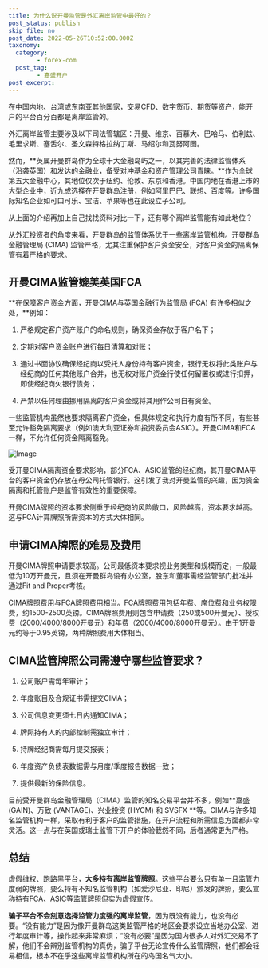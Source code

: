 ```yaml
---
title: 为什么说开曼监管是外汇离岸监管中最好的？
post_status: publish
skip_file: no
post_date: 2022-05-26T10:52:00.000Z
taxonomy:
  category:
        - forex-com
  post_tag:
        - 嘉盛开户
post_excerpt: 
---
```

在中国内地、台湾或东南亚其他国家，交易CFD、数字货币、期货等资产，能开户的平台百分百都是离岸监管的。

外汇离岸监管主要涉及以下司法管辖区：开曼、维京、百慕大、巴哈马、伯利兹、毛里求斯、塞舌尔、圣文森特格拉纳丁斯、马绍尔和瓦努阿图。

然而，**英属开曼群岛作为全球十大金融岛屿之一，以其完善的法律监管体系（沿袭英国）和发达的金融业，备受对冲基金和资产管理公司青睐。**作为全球第五大金融中心，其地位仅次于纽约、伦敦、东京和香港。中国内地在香港上市的大型企业中，近九成选择在开曼群岛注册，例如阿里巴巴、联想、百度等。许多国际知名企业如可口可乐、宝洁、苹果等也在此设立子公司。

从上面的介绍再加上自己找找资料对比一下，还有哪个离岸监管能有如此地位？

从外汇投资者的角度来看，开曼群岛的监管体系优于一些离岸监管机构。开曼群岛金融管理局 (CIMA) 监管严格，尤其注重保护客户资金安全，对客户资金的隔离保管有着严格的要求。

## 开曼CIMA监管媲美英国FCA

**在保障客户资金方面，开曼CIMA与英国金融行为监管局 (FCA) 有许多相似之处，**例如：

1. 严格规定客户资产账户的命名规则，确保资金存放于客户名下；

1. 定期对客户资金账户进行每日清算和对账；

1. 通过书面协议确保经纪商以受托人身份持有客户资金，银行无权将此类账户与经纪商的任何其他账户合并，也无权对账户资金行使任何留置权或进行扣押，即使经纪商欠银行债务；

1. 严禁以任何理由挪用隔离的客户资金或将其用作公司自有资金。

一些监管机构虽然也要求隔离客户资金，但具体规定和执行力度有所不同，有些甚至允许豁免隔离要求（例如澳大利亚证券和投资委员会ASIC）。开曼CIMA和FCA一样，不允许任何资金隔离豁免。

![Image](https://prod-files-secure.s3.us-west-2.amazonaws.com/39ed1227-6d7d-4570-be36-9ccd4a2c4241/bd849744-3fcb-4a37-8312-357962c8f065/image.png?X-Amz-Algorithm=AWS4-HMAC-SHA256&X-Amz-Content-Sha256=UNSIGNED-PAYLOAD&X-Amz-Credential=ASIAZI2LB466UV32ZUSK%2F20250518%2Fus-west-2%2Fs3%2Faws4_request&X-Amz-Date=20250518T101359Z&X-Amz-Expires=3600&X-Amz-Security-Token=IQoJb3JpZ2luX2VjELb%2F%2F%2F%2F%2F%2F%2F%2F%2F%2FwEaCXVzLXdlc3QtMiJGMEQCIGJwS5frwUP5Z9Tkdld7MK4%2FD6RmGxcH%2BVWsZ4pAdTUTAiB7V%2FcEZRQpmzWyjXy7eV%2BND11JRAHR0A0U3JysJOE%2FnCr%2FAwhvEAAaDDYzNzQyMzE4MzgwNSIMdWFXS%2BEG%2FCgLa4JjKtwD0qY2B1y0HuVKq2ocnR1naNHyCI302LYv4RSrA9%2BmQ4Rg2BNjO7DiGkgb1hZr92FrK4neRnOeXr2Q9xPVMFKXHm5OKTAHZlsUDMjc8PLYgOFw7jUGQauTYS%2BHZc%2BfBh3%2FlYM3qMrUFalGbAb5%2Bjjs2HUHj%2FAem9u2TyzXUheETYKisGjhlagBmgKlfgXUiycN5Z8O6BapTBgb68xCojR1NbViVJkyc3A%2BJEEOv5x5F4QiEY%2FvYVIu1NiCk8h7A6qccDMWJso1l20AE5Phl%2BsYdEyf%2BzcDHfjVuEqMOKSd9ts4Wm%2FLTm2dFixqberXzEEvM4jBZ3FBszXPOnKlX%2F02wp1JU%2BTstWSbs8K%2BPgVIPtn685I1EjpTPw5MHFe7qGQPVEGiS19tdYdAPOPXuEVIioOd9nHuxn40RaZUJ3zZwBLAGHE2cMM%2FpS6Yqo3yY6obhDwEejOGkaRvbSdaENDZXq%2BvjpVSqzttEd8HwfkzqxzwgbTQS9YI18X30qPHNRarFEEb6lbBipk9NcLmonTQ3aq81rc4NxXLwt%2F7ulc738eVbZ4h0mPU3JL8IfXEMA6JP%2FDVkoym%2FHbudj%2Fx4suV3D%2BHbKJxUkd50vaGG%2FS%2BJaT1YiBiK3iAMLZnLrUw%2FPalwQY6pgFN0mmnNOOs8L%2BAzDa2m0INuQOp800BvM6HQS5XXbTc0VZkJUqMjNqoHZ%2FT13LLwbqEv7M4MXylLSjBKwX5bi9M4%2BJgFpBT08%2FLgZiQRWrQZn5hifbmOBfndJVRCa4zWztRJOuYwZ%2B%2B2LbGTxMDUmckCnZQ1y%2Fp2TCwRRBk4JrMeFErd7rOV3NaC0MBo3F6wb7gpUqZ4OfqBPboJSbAQ95L76odOqyv&X-Amz-Signature=3006ce6d8a692519500cb8b424230afa8d0f77a9c1d830ebc3404906455cfc15&X-Amz-SignedHeaders=host&x-id=GetObject)

受开曼CIMA隔离资金要求影响，部分FCA、ASIC监管的经纪商，其开曼CIMA平台的客户资金仍存放在母公司托管银行。这引发了我对开曼监管的兴趣，因为资金隔离和托管账户是监管有效性的重要保障。

开曼CIMA牌照的资本要求侧重于经纪商的风险敞口，风险越高，资本要求越高。这与FCA计算牌照所需资本的方式大体相同。

## **申请CIMA牌照的难易及费用**

开曼CIMA牌照申请要求较高。公司最低资本要求视业务类型和规模而定，一般最低为10万开曼元，且须在开曼群岛设有办公室，股东和董事需经监管部门批准并通过Fit and Proper考核。

CIMA牌照费用与FCA牌照费用相当。FCA牌照费用包括年费、席位费和业务权限费，约1500-2500英镑。CIMA牌照费用则包含申请费（250或500开曼元）、授权费（2000/4000/8000开曼元）和年费（2000/4000/8000开曼元）。由于1开曼元约等于0.95英镑，两种牌照费用大体相当。

## CIMA监管牌照公司需遵守哪些监管要求？

1. 公司账户需每年审计；

1. 年度账目及合规证书需提交CIMA；

1. 公司信息变更须七日内通知CIMA；

1. 牌照持有人的内部控制需独立审计；

1. 持牌经纪商需每月提交报表；

1. 年度资产负债表数据需与月度/季度报告数据一致；

1. 提供最新的保险信息。

目前受开曼群岛金融管理局（CIMA）监管的知名交易平台并不多，例如**嘉盛 (GAIN)、万致 (VANTAGE)、兴业投资 (HYCM) 和 SVSFX **等。CIMA与许多知名监管机构一样，采取有利于客户的监管措施，在开户流程和所需信息方面都非常灵活。这一点与在英国或瑞士监管下开户的体验截然不同，后者通常更为严格。

## 总结

虚假维权、跑路黑平台，**大多持有离岸监管牌照**。这些平台要么只有单一且监管力度弱的牌照，要么持有不知名监管机构（如爱沙尼亚、印尼）颁发的牌照，要么宣称持有FCA、ASIC等监管牌照但实为虚假宣传。

**骗子平台不会刻意选择监管力度强的离岸监管**，因为既没有能力，也没有必要。“没有能力”是因为像开曼群岛这类监管严格的地区会要求设立当地办公室、进行年度审计等，操作起来非常麻烦；“没有必要”是因为国内很多人对外汇交易不了解，他们不会辨别监管机构的真伪，骗子平台无论宣传什么监管牌照，他们都会轻易相信，根本不在乎这些离岸监管机构所在的岛国名气大小。